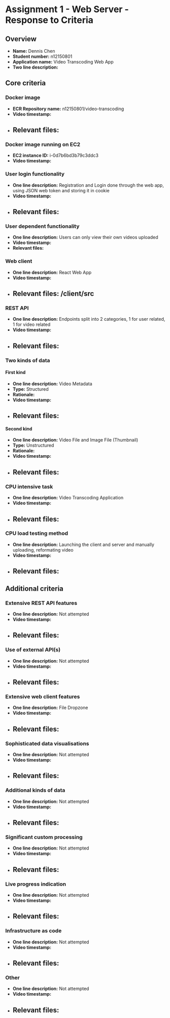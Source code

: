 Assignment 1 - Web Server - Response to Criteria
================================================

Overview
------------------------------------------------

- **Name:** Dennis Chen 
- **Student number:** n12150801
- **Application name:** Video Transcoding Web App
- **Two line description:** 


Core criteria
------------------------------------------------

### Docker image

- **ECR Repository name:** n12150801/video-transcoding
- **Video timestamp:** 
- **Relevant files:**
    - 

### Docker image running on EC2

- **EC2 instance ID:** i-0d7b6bd3b79c3ddc3
- **Video timestamp:** 

### User login functionality

- **One line description:** Registration and Login done through the web app, using JSON web token and storing it in cookie
- **Video timestamp:**
- **Relevant files:** 
    - 

### User dependent functionality

- **One line description:** Users can only view their own videos uploaded
- **Video timestamp:**
- **Relevant files:**

### Web client

- **One line description:** React Web App
- **Video timestamp:**
- **Relevant files:** /client/src
    - 

### REST API

- **One line description:** Endpoints split into 2 categories, 1 for user related, 1 for video related
- **Video timestamp:** 
- **Relevant files:**
    - 

### Two kinds of data

#### First kind

- **One line description:** Video Metadata
- **Type:** Structured
- **Rationale:**
- **Video timestamp:**
- **Relevant files:**
    - 

#### Second kind

- **One line description:** Video File and Image File (Thumbnail)
- **Type:** Unstructured
- **Rationale:**
- **Video timestamp:**
- **Relevant files:**
  - 

### CPU intensive task

- **One line description:** Video Transcoding Application
- **Video timestamp:** 
- **Relevant files:**
    - 

### CPU load testing method

- **One line description:** Launching the client and server and manually uploading, reformating video
- **Video timestamp:** 
- **Relevant files:**
    - 

Additional criteria
------------------------------------------------

### Extensive REST API features

- **One line description:** Not attempted
- **Video timestamp:**
- **Relevant files:**
    - 


### Use of external API(s)

- **One line description:** Not attempted
- **Video timestamp:**
- **Relevant files:**
    - 


### Extensive web client features

- **One line description:** File Dropzone
- **Video timestamp:**
- **Relevant files:**
    - 


### Sophisticated data visualisations

- **One line description:** Not attempted
- **Video timestamp:**
- **Relevant files:**
    - 


### Additional kinds of data

- **One line description:** Not attempted
- **Video timestamp:**
- **Relevant files:**
    - 


### Significant custom processing

- **One line description:** Not attempted
- **Video timestamp:**
- **Relevant files:**
    - 


### Live progress indication

- **One line description:** Not attempted
- **Video timestamp:** 
- **Relevant files:**
    - 


### Infrastructure as code

- **One line description:** Not attempted
- **Video timestamp:** 
- **Relevant files:**
    - 


### Other

- **One line description:** Not attempted
- **Video timestamp:**
- **Relevant files:**
    - 
